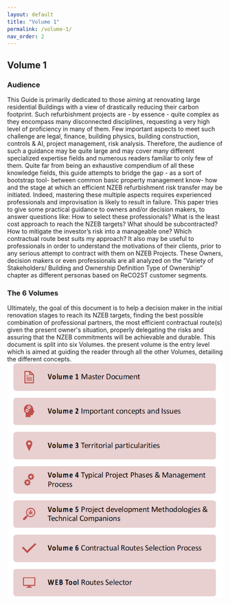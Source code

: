 ```yaml
---
layout: default
title: "Volume 1"
permalink: /volume-1/
nav_order: 2
---
```


## Volume 1

### Audience

This Guide is primarily dedicated to those aiming at renovating large residential Buildings with a view of drastically reducing their carbon footprint. Such refurbishment projects are - by essence - quite complex as they encompass many disconnected disciplines, requesting a very high level of proficiency in many of them. Few important aspects to meet such challenge are legal, finance, building physics, building construction, controls & AI, project management, risk analysis. Therefore, the audience of such a guidance may be quite large and may cover many different specialized expertise fields and numerous readers familiar to only few of them. 
Quite far from being an exhaustive compendium of all these knowledge fields, this guide attempts to bridge the gap - as a sort of bootstrap tool- between common basic property management know- how and the stage at which an efficient NZEB refurbishment risk transfer may be initiated. Indeed, mastering these multiple aspects requires experienced professionals and improvisation is likely to result in failure. This paper tries to give some practical guidance to owners and/or decision makers, to answer questions like: How to select these professionals? What is the least cost approach to reach the NZEB targets? What should be subcontracted? How to mitigate the investor’s risk into a manageable one? Which contractual route best suits my approach? It also may be useful to professionals in order to understand the motivations of their clients, prior to any serious attempt to contract with them on NZEB Projects. These Owners, decision makers or even professionals are all analyzed on the “Variety of Stakeholders/ Building and Ownership Definition Type of Ownership” chapter as different personas based on ReCO2ST customer segments.

### The 6 Volumes
Ultimately, the goal of this document is to help a decision maker in the initial renovation stages to reach its NZEB targets, finding the best possible combination of professional partners, the most efficient contractual route(s) given the present owner's situation, properly delegating the risks and assuring that the NZEB commitments will be achievable and durable.
This document is split into six Volumes. the present volume is the entry level which is aimed at guiding the reader through all the other Volumes, detailing the different concepts.
![Summary with volumes](https://github.com/LoRosset/test-website-bmk.github.io/blob/gh-pages/the_volumes.png?raw=true)
